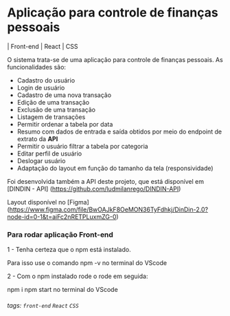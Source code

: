 # Aplicação para controle de finanças pessoais 
| Front-end | React | CSS 

O sistema trata-se de uma aplicação para controle de finanças pessoais. As funcionalidades são:

- Cadastro do usuário
- Login de usuário
- Cadastro de uma nova transação
- Edição de uma transação
- Exclusão de uma transação
- Listagem de transações
- Permitir ordenar a tabela por data
- Resumo com dados de entrada e saída obtidos por meio do endpoint de extrato da **API**
- Permitir o usuário filtrar a tabela por categoria
- Editar perfil de usuário
- Deslogar usuário
- Adaptação do layout em função do tamanho da tela (responsividade)

Foi desenvolvida também a API deste projeto, que está disponível em [DINDIN - API] (https://github.com/ludmilanrego/DINDIN-API)

Layout disponível no [Figma] (https://www.figma.com/file/BwOAJkF8OeMON36TyFdhkj/DinDin-2.0?node-id=0-1&t=aiFc2nRETPLuxmZG-0) 


### Para rodar aplicação Front-end

1 - Tenha certeza que o npm está instalado.

Para isso use o comando npm -v no terminal do VScode

2 - Com o npm instalado rode o rode em seguida:

npm i npm start no terminal do VScode


###### tags: `front-end` `React` `CSS` 